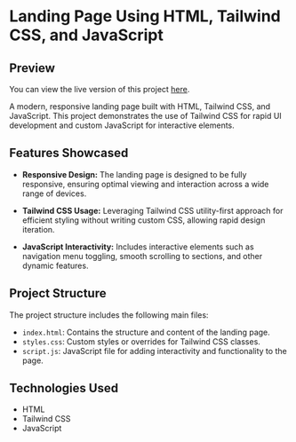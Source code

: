 # Landing Page Using HTML, Tailwind CSS, and JavaScript

## Preview

You can view the live version of this project [here](https://harshnagori.github.io/ToDesktop/).

A modern, responsive landing page built with HTML, Tailwind CSS, and JavaScript. This project demonstrates the use of Tailwind CSS for rapid UI development and custom JavaScript for interactive elements.

## Features Showcased

- **Responsive Design:** The landing page is designed to be fully responsive, ensuring optimal viewing and interaction across a wide range of devices.
  
- **Tailwind CSS Usage:** Leveraging Tailwind CSS utility-first approach for efficient styling without writing custom CSS, allowing rapid design iteration.

- **JavaScript Interactivity:** Includes interactive elements such as navigation menu toggling, smooth scrolling to sections, and other dynamic features.

## Project Structure

The project structure includes the following main files:

- `index.html`: Contains the structure and content of the landing page.
- `styles.css`: Custom styles or overrides for Tailwind CSS classes.
- `script.js`: JavaScript file for adding interactivity and functionality to the page.


## Technologies Used

- HTML
- Tailwind CSS
- JavaScript

